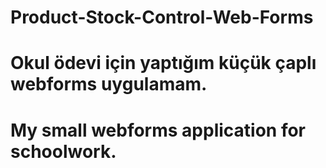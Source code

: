 # Product-Stock-Control-Web-Forms

# Okul ödevi için yaptığım küçük çaplı webforms uygulamam.

# My small webforms application for schoolwork.
